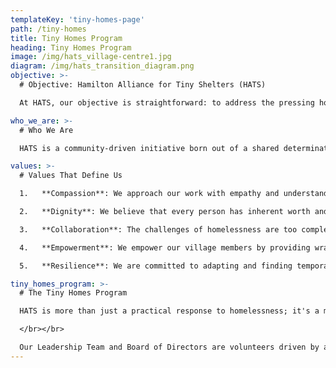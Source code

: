 ```yaml
---
templateKey: 'tiny-homes-page'
path: /tiny-homes
title: Tiny Homes Program
heading: Tiny Homes Program
image: /img/hats_village-centre1.jpg
diagram: /img/hats_transition_diagram.png
objective: >-
  # Objective: Hamilton Alliance for Tiny Shelters (HATS)

  At HATS, our objective is straightforward: to address the pressing housing crisis in our community by providing warm, safe, and dignified temporary tiny homes within a village setting, complete with essential wrap-around supports, to individuals experiencing homelessness in Hamilton. We recognize the situation's urgency and are committed to taking practical steps to alleviate this crisis. Our mission centers on building a sense of belonging, safety, and dignity for every person who enters our Tiny Homes Program.

who_we_are: >-
  # Who We Are

  HATS is a community-driven initiative born out of a shared determination to tackle the homelessness crisis head-on. We understand that homelessness is not just a statistic; it's a reality that affects real people, each with unique stories and needs. Our overarching mission is to ensure that no one in our community faces the harsh reality of homelessness alone. We believe in empowering individuals to cultivate the essential skills and resilience required to thrive when permanent housing opportunities become available.

values: >-
  # Values That Define Us

  1.   **Compassion**: We approach our work with empathy and understanding, recognizing that homelessness can happen to anyone. Our compassion guides us in creating an environment where individuals feel valued and respected, regardless of their circumstances.

  2.   **Dignity**: We believe that every person has inherent worth and deserves to be treated with dignity. While we believe housing is a right, we recognize that the waitlist for deeply affordable housing continues to increase without an immediate solution. Our tiny home villages are designed not just as physical spaces but as places where individuals can regain their sense of self-worth and belonging and prepare them for permanent housing when they transition to that next stage.

  3.   **Collaboration**: The challenges of homelessness are too complex to be solved by one entity alone. We collaborate closely with community partners, volunteers, and local authorities to create a comprehensive support network that addresses the multifaceted needs of our village members.

  4.   **Empowerment**: We empower our village members by providing wrap-around support services and recreational programming on our village site; we help individuals regain control of their lives, work towards stability, and make informed decisions about their future.

  5.   **Resilience**: We are committed to adapting and finding temporary solutions to the challenges posed by the homelessness crisis. Our resilience drives us to continuously improve our approach and find new ways to make a lasting impact.

tiny_homes_program: >-
  # The Tiny Homes Program

  HATS is more than just a practical response to homelessness; it's a movement for positive change within our Tiny Homes Program. Our grassroots initiatives are seamlessly guided by a dedicated team of experienced professionals and individuals who bring their lived experiences to the table. Together, we share a common goal: to create villages of support, compassion, and solidarity. The Tiny Homes Program vision takes shape by establishing tiny home communities, complemented by comprehensive wrap-around supports, enriching programming, and meaningful job opportunities. Within these welcoming villages, we are not just providing shelter; we are fostering an environment that empowers individuals to develop the necessary skills and resilience to succeed when permanent housing opportunities become available. With the current shelter system often unable to fully meet the needs of those without homes, HATS bridges the gap and offers a temporary solution and a pathway toward stability.

  </br></br>

  Our Leadership Team and Board of Directors are volunteers driven by a shared vision to bring this project to fruition. As a united community, we can recognize the importance of addressing homelessness collectively and building a stronger, more resilient Hamilton for all its residents.
---
```

